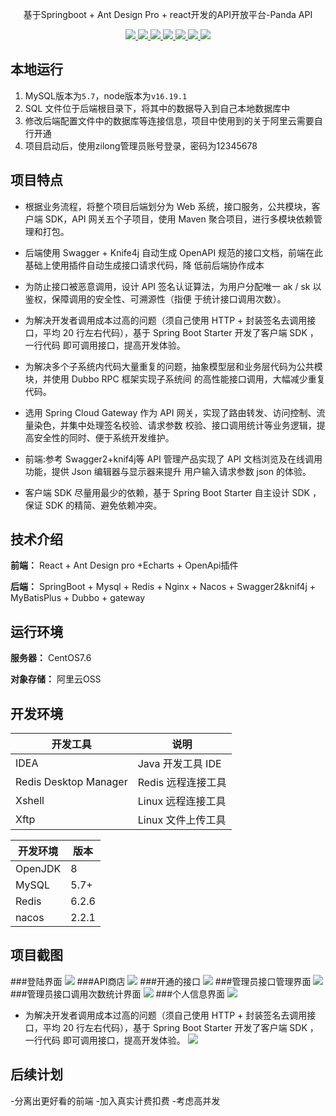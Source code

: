 
<p align="center">
   基于Springboot + Ant Design Pro + react开发的API开放平台-Panda API
</p>

<p align="center">
   <a target="_blank" href="https://github.com/ttkican/Blog">
      <img src="https://img.shields.io/badge/JDK-8-green"/>
      <img src="https://img.shields.io/badge/springboot-2.7.0-green"/>
      <img src="https://img.shields.io/badge/react-green"/>
      <img src="https://img.shields.io/badge/mysql-5.7-green"/>
      <img src="https://img.shields.io/badge/mybatis--plus-3.5.2-green"/>
      <img src="https://img.shields.io/badge/redis-6.2.6-green"/>
      <img src="https://img.shields.io/badge/nacos-2.2.1-green"/>
   </a>
</p>


## 本地运行

1. MySQL版本为`5.7`，node版本为`v16.19.1`
2. SQL 文件位于后端根目录下，将其中的数据导入到自己本地数据库中
3. 修改后端配置文件中的数据库等连接信息，项目中使用到的关于阿里云需要自行开通
4. 项目启动后，使用zilong管理员账号登录，密码为12345678

## 项目特点

- 根据业务流程，将整个项目后端划分为 Web 系统，接口服务，公共模块，客户端 SDK，API 网关五个子项目，使用
Maven 聚合项目，进行多模块依赖管理和打包。

- 后端使用 Swagger + Knife4j 自动生成 OpenAPI 规范的接口文档，前端在此基础上使用插件自动生成接口请求代码，降
低前后端协作成本

- 为防止接口被恶意调用，设计 API 签名认证算法，为用户分配唯一 ak / sk 以鉴权，保障调用的安全性、可溯源性（指便
于统计接口调用次数）。

- 为解决开发者调用成本过高的问题（须自己使用 HTTP + 封装签名去调用接口，平均 20 行左右代码），基于 Spring
Boot Starter 开发了客户端 SDK ，一行代码 即可调用接口，提高开发体验。

- 为解决多个子系统内代码大量重复的问题，抽象模型层和业务层代码为公共模块，并使用 Dubbo RPC 框架实现子系统间
的高性能接口调用，大幅减少重复代码。

- 选用 Spring Cloud Gateway 作为 API 网关，实现了路由转发、访问控制、流量染色，并集中处理签名校验、请求参数
校验、接口调用统计等业务逻辑，提高安全性的同时、便于系统开发维护。

- 前端:参考 Swagger2+knif4j等 API 管理产品实现了 API 文档浏览及在线调用功能，提供 Json 编辑器与显示器来提升
用户输入请求参数 json 的体验。

- 客户端 SDK 尽量用最少的依赖，基于 Spring Boot Starter 自主设计 SDK ，保证 SDK 的精简、避免依赖冲突。


## 技术介绍

**前端：** React + Ant Design pro +Echarts + OpenApi插件

**后端：** SpringBoot + Mysql + Redis + Nginx  + Nacos + Swagger2&knif4j + MyBatisPlus + Dubbo + gateway

## 运行环境

**服务器：** CentOS7.6

**对象存储：** 阿里云OSS


## 开发环境

| 开发工具              | 说明               |
| --------------------- | ----------------- |
| IDEA                  | Java 开发工具 IDE  |
| Redis Desktop Manager | Redis 远程连接工具 |
| Xshell                | Linux 远程连接工具 |
| Xftp                  | Linux 文件上传工具 |

| 开发环境      | 版本   |
| ------------- | ------ |
| OpenJDK       | 8     |
| MySQL         | 5.7+  |
| Redis         | 6.2.6  |
| nacos         | 2.2.1 |


## 项目截图
###登陆界面
![](https://living-10086.oss-cn-chengdu.aliyuncs.com/api-oss/999/QQ%E6%88%AA%E5%9B%BE20230802110200.png)
###API商店
![](https://living-10086.oss-cn-chengdu.aliyuncs.com/api-oss/999/QQ%E6%88%AA%E5%9B%BE20230802110237.png)
###开通的接口
![](https://living-10086.oss-cn-chengdu.aliyuncs.com/api-oss/999/QQ%E6%88%AA%E5%9B%BE20230802110253.png)
###管理员接口管理界面
![](https://living-10086.oss-cn-chengdu.aliyuncs.com/api-oss/999/QQ%E6%88%AA%E5%9B%BE20230802110314.png)
###管理员接口调用次数统计界面
![](https://living-10086.oss-cn-chengdu.aliyuncs.com/api-oss/999/QQ%E6%88%AA%E5%9B%BE20230802110321.png)
###个人信息界面
![](https://living-10086.oss-cn-chengdu.aliyuncs.com/api-oss/999/QQ%E6%88%AA%E5%9B%BE20230802110333.png)
- 为解决开发者调用成本过高的问题（须自己使用 HTTP + 封装签名去调用接口，平均 20 行左右代码），基于 Spring
Boot Starter 开发了客户端 SDK ，一行代码 即可调用接口，提高开发体验。
![](https://minger-1312880799.cos.ap-nanjing.myqcloud.com/x%E9%A1%B9%E7%9B%AE%E6%88%AA%E5%9B%BE6.png)
## 后续计划

-分离出更好看的前端
-加入真实计费扣费
-考虑高并发

